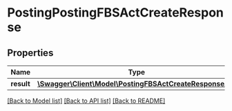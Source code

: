 # PostingPostingFBSActCreateResponse

## Properties
Name | Type | Description | Notes
------------ | ------------- | ------------- | -------------
**result** | [**\Swagger\Client\Model\PostingFBSActCreateResponseAct**](PostingFBSActCreateResponseAct.md) |  | [optional] 

[[Back to Model list]](../README.md#documentation-for-models) [[Back to API list]](../README.md#documentation-for-api-endpoints) [[Back to README]](../README.md)


